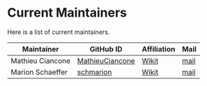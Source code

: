 # Current Maintainers

Here is a list of current maintainers.

| Maintainer | GitHub ID | Affiliation | Mail |
|------------|-----------|-------------|------|
| Mathieu Ciancone | [MathieuCiancone](https://github.com/MathieuCiancone) | [Wikit](https://www.wikit.ai/) | [mail](mathieu.ciancone@wikit.ai) |
| Marion Schaeffer | [schmarion](https://github.com/schmarion) | [Wikit](https://www.wikit.ai/) | [mail](marion.schaeffer@wikit.ai) |
